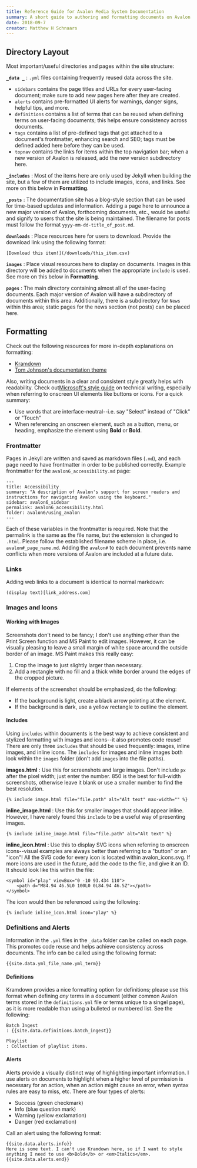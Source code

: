 ```yaml
---
title: Reference Guide for Avalon Media System Documentation
summary: A short guide to authoring and formatting documents on Avalon's documentation site. External links for more information are also included.
date: 2018-09-7
creator: Matthew H Schnaars
---
```


## Directory Layout

Most important/useful directories and pages within the site structure:

__`_data _`__
: `.yml` files containing frequently reused data across the site.
  * `sidebars` contains the page titles and URLs for every user-facing document; make sure to add new pages here after they are created.
  * `alerts` contains pre-formatted UI alerts for warnings, danger signs, helpful tips, and more.
  * `definitions` contains a list of terms that can be reused when defining terms on user-facing documents; this helps ensure consistency across documents.
  * `tags` contains a list of pre-defined tags that get attached to a document's frontmatter, enhancing search and SEO; tags must be defined added here before they can be used.
  * `topnav` contains the links for items within the top navigation bar; when a new version of Avalon is released, add the new version subdirectory here.

__`_includes`__
: Most of the items here are only used by Jekyll when building the site, but a few of them are utilized to include images, icons, and links. See more on this below in __Formatting__.

__`_posts`__
: The documentation site has a blog-style section that can be used for time-based updates and information. Adding a page here to announce a new major version of Avalon, forthcoming documents, etc., would be useful and signify to users that the site is being maintained. The filename for posts must follow the format `yyyy-mm-dd-title_of_post.md`. 

__`downloads`__
: Place resources here for users to download. Provide the download link using the following format:

    [Download this item!](/downloads/this_item.csv)

__`images`__
: Place visual resources here to display on documents. Images in this directory will be added to documents when the appropriate `include` is used. See more on this below in __Formatting__.

__`pages`__
: The main directory containing almost all of the user-facing documents. Each major version of Avalon will have a subdirectory of documents within this area. Additionally, there is a subdirectory for `News` within this area; static pages for the news section (not posts) can be placed here.

## Formatting

Check out the following resources for more in-depth explanations on formatting:

* [Kramdown](https://kramdown.gettalong.org/)
* [Tom Johnson's documentation theme](https://idratherbewriting.com/documentation-theme-jekyll/)

Also, writing documents in a clear and consistent style greatly helps with readability. Check out[Microsoft's style guide](https://docs.microsoft.com/en-us/style-guide/procedures-instructions/) on technical writing, especially when referring to onscreen UI elements like buttons or icons. For a quick summary:

* Use words that are interface-neutral--i.e. say "Select" instead of "Click" or "Touch"
* When referencing an onscreen element, such as a button, menu, or heading, emphasize the element using <b>Bold</b> or __Bold__. 

### Frontmatter

Pages in Jekyll are written and saved as markdown files (`.md`), and each page need to have frontmatter in order to be published correctly. Example frontmatter for the `avalon6_accessibility.md` page:
    
    ---
    title: Accessibility
    summary: "A description of Avalon's support for screen readers and instructions for navigating Avalon using the keyboard."
    sidebar: avalon6_sidebar
    permalink: avalon6_accessibility.html
    folder: avalon6/using_avalon
    ---

Each of these variables in the frontmatter is required. Note that the permalink is the same as the file name, but the extension is changed to `.html`. Please follow the established filename scheme in place, i.e. `avalon#_page_name.md`. Adding the `avalon#` to each document prevents name conflicts when more versions of Avalon are included at a future date.

### Links

Adding web links to a document is identical to normal markdown:

    (display text)[link_address.com]

### Images and Icons

#### Working with Images

Screenshots don't need to be fancy; I don't use anything other than the Print Screen function and MS Paint to edit images. However, it can be visually pleasing to leave a small margin of white space around the outside border of an image. MS Paint makes this really easy:

1. Crop the image to just slightly larger than necessary.
2. Add a rectangle with no fill and a thick white border around the edges of the cropped picture.

If elements of the screenshot should be emphasized, do the following:

* If the background is light, create a black arrow pointing at the element.
* If the background is dark, use a yellow rectangle to outline the element.

#### Includes

Using `includes` within documents is the best way to achieve consistent and stylized formatting with images and icons--it also promotes code reuse! There are only three `includes` that should be used frequently: images, inline images, and inline icons. The `includes` for images and inline images both look within the `images` folder (don't add `images` into the file paths).

__images.html__
: Use this for screenshots and large images. Don't include `px` after the pixel width; just enter the number. 850 is the best for full-width screenshots, otherwise leave it blank or use a smaller number to find the best resolution.

    {% include image.html file="file.path" alt="Alt text" max-width="" %}

__inline_image.html__
: Use this for smaller images that should appear inline. However, I have rarely found this `include` to be a useful way of presenting images.

    {% include inline_image.html file="file.path" alt="Alt text" %}

__inline_icon.html__
: Use this to display SVG icons when referring to onscreen icons--visual examples are always better than referring to a "button" or an "icon"! All the SVG code for every icon is located within avalon_icons.svg. If more icons are used in the future, add the code to the file, and give it an ID. It should look like this within the file:

    <symbol id="play" viewBox="0 -10 93.434 110">
		<path d="M84.94 46.5L0 100L0 0L84.94 46.5Z"></path>
	</symbol>

The icon would then be referenced using the following:

    {% include inline_icon.html icon="play" %}

### Definitions and Alerts

Information in the `.yml` files in the `_data` folder can be called on each page. This promotes code reuse and helps achieve consistency across documents. The info can be called using the following format:

    {{site.data.yml_file_name.yml_term}}

#### Definitions

Kramdown provides a nice formatting option for definitions; please use this format when defining _any_ terms in a document (either common Avalon terms stored in the `definitions.yml` file or terms unique to a singel page), as it is more readable than using a bulleted or numbered list. See the following:

    Batch Ingest
    : {{site.data.definitions.batch_ingest}}

    Playlist
    : Collection of playlist items.

#### Alerts

Alerts provide a visually distinct way of highlighting important information. I use alerts on documents to highlight when a higher level of permission is necessary for an action, when an action might cause an error, when syntax rules are easy to miss, etc. There are four types of alerts:

* Success (green checkmark)
* Info (blue question mark)
* Warning (yellow exclamation)
* Danger (red exclamation)

Call an alert using the following format:

    {{site.data.alerts.info}}
    Here is some text. I can't use Kramdown here, so if I want to style anything I need to use <b>Bold</b> or <em>Italics</em>.
    {{site.data.alerts.end}}
    